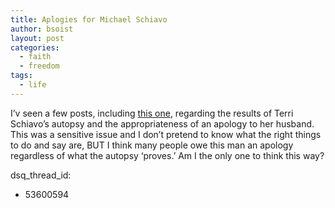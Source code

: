 ```yaml
---
title: Aplogies for Michael Schiavo
author: bsoist
layout: post
categories:
  - faith
  - freedom
tags:
  - life
---
```

I&#8217;v seen a few posts, including [this one][1], regarding the results of Terri Schiavo&#8217;s autopsy and the appropriateness of an apology to her husband. This was a sensitive issue and I don&#8217;t pretend to know what the right things to do and say are, BUT I think many people owe this man an apology regardless of what the autopsy &#8216;proves.&#8217; Am I the only one to think this way?

 [1]: http://alesrarus.funkydung.com/arc20050601.html#BlogID1895
dsq_thread_id:
  - 53600594

